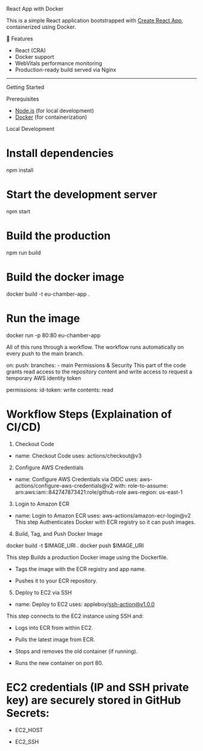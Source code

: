 React App with Docker

This is a simple React application bootstrapped with [Create React App](https://create-react-app.dev/), containerized using Docker.

🚀 Features

-  React (CRA)
-  Docker support
-  WebVitals performance monitoring
-  Production-ready build served via Nginx

---

Getting Started

Prerequisites

- [Node.js](https://nodejs.org/) (for local development)
- [Docker](https://www.docker.com/) (for containerization)



Local Development
# Install dependencies
npm install
# Start the development server
npm start
# Build the production  
npm run build

# Build the docker image
docker build -t eu-chamber-app .
# Run the image
docker run -p 80:80 eu-chamber-app

All of this runs through a workflow.
The workflow runs automatically on every push to the main branch.

on:
  push:
    branches:
      - main
Permissions & Security
This part of the code grants read access to the repository content and write access to request a temporary AWS identity token

permissions:
  id-token: write
  contents: read

# Workflow Steps (Explaination of CI/CD)
1. Checkout Code

- name: Checkout Code
  uses: actions/checkout@v3

2. Configure AWS Credentials

- name: Configure AWS Credentials via OIDC
  uses: aws-actions/configure-aws-credentials@v2
  with:
    role-to-assume: arn:aws:iam::842747873421:role/github-role
    aws-region: us-east-1
3. Login to Amazon ECR

- name: Login to Amazon ECR
  uses: aws-actions/amazon-ecr-login@v2
This step Authenticates Docker with ECR registry so it can push images.

4. Build, Tag, and Push Docker Image

docker build -t $IMAGE_URI .
docker push $IMAGE_URI

This step Builds a production Docker image using the Dockerfile.

- Tags the image with the ECR registry and app name.

- Pushes it to your ECR repository.
  
5. Deploy to EC2 via SSH

- name: Deploy to EC2
  uses: appleboy/ssh-action@v1.0.0

This step connects to the EC2 instance using SSH and:

- Logs into ECR from within EC2.

- Pulls the latest image from ECR.

- Stops and removes the old container (if running).

- Runs the new container on port 80.
# EC2 credentials (IP and SSH private key) are securely stored in GitHub Secrets:

- EC2_HOST

- EC2_SSH
